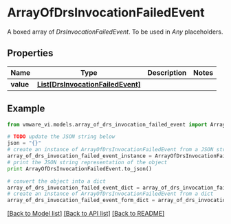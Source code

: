 # ArrayOfDrsInvocationFailedEvent

A boxed array of *DrsInvocationFailedEvent*. To be used in *Any* placeholders. 

## Properties
Name | Type | Description | Notes
------------ | ------------- | ------------- | -------------
**value** | [**List[DrsInvocationFailedEvent]**](DrsInvocationFailedEvent.md) |  | 

## Example

```python
from vmware_vi.models.array_of_drs_invocation_failed_event import ArrayOfDrsInvocationFailedEvent

# TODO update the JSON string below
json = "{}"
# create an instance of ArrayOfDrsInvocationFailedEvent from a JSON string
array_of_drs_invocation_failed_event_instance = ArrayOfDrsInvocationFailedEvent.from_json(json)
# print the JSON string representation of the object
print ArrayOfDrsInvocationFailedEvent.to_json()

# convert the object into a dict
array_of_drs_invocation_failed_event_dict = array_of_drs_invocation_failed_event_instance.to_dict()
# create an instance of ArrayOfDrsInvocationFailedEvent from a dict
array_of_drs_invocation_failed_event_form_dict = array_of_drs_invocation_failed_event.from_dict(array_of_drs_invocation_failed_event_dict)
```
[[Back to Model list]](../README.md#documentation-for-models) [[Back to API list]](../README.md#documentation-for-api-endpoints) [[Back to README]](../README.md)


